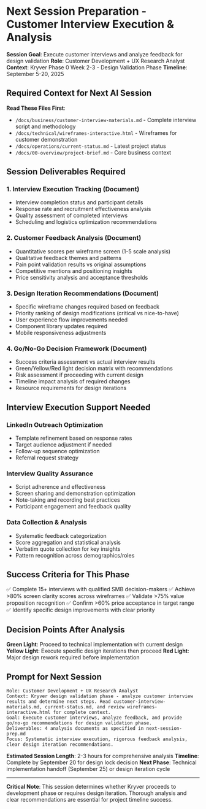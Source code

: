 # Next Session Preparation - Customer Interview Execution & Analysis

**Session Goal**: Execute customer interviews and analyze feedback for design validation
**Role**: Customer Development + UX Research Analyst  
**Context**: Kryver Phase 0 Week 2-3 - Design Validation Phase
**Timeline**: September 5-20, 2025

## Required Context for Next AI Session
**Read These Files First**:
- `/docs/business/customer-interview-materials.md` - Complete interview script and methodology
- `/docs/technical/wireframes-interactive.html` - Wireframes for customer demonstration
- `/docs/operations/current-status.md` - Latest project status
- `/docs/00-overview/project-brief.md` - Core business context

## Session Deliverables Required

### 1. Interview Execution Tracking (Document)
- Interview completion status and participant details
- Response rate and recruitment effectiveness analysis
- Quality assessment of completed interviews
- Scheduling and logistics optimization recommendations

### 2. Customer Feedback Analysis (Document)
- Quantitative scores per wireframe screen (1-5 scale analysis)
- Qualitative feedback themes and patterns
- Pain point validation results vs original assumptions
- Competitive mentions and positioning insights
- Price sensitivity analysis and acceptance thresholds

### 3. Design Iteration Recommendations (Document)
- Specific wireframe changes required based on feedback
- Priority ranking of design modifications (critical vs nice-to-have)
- User experience flow improvements needed
- Component library updates required
- Mobile responsiveness adjustments

### 4. Go/No-Go Decision Framework (Document)
- Success criteria assessment vs actual interview results
- Green/Yellow/Red light decision matrix with recommendations
- Risk assessment if proceeding with current design
- Timeline impact analysis of required changes
- Resource requirements for design iterations

## Interview Execution Support Needed

### LinkedIn Outreach Optimization
- Template refinement based on response rates
- Target audience adjustment if needed
- Follow-up sequence optimization
- Referral request strategy

### Interview Quality Assurance
- Script adherence and effectiveness
- Screen sharing and demonstration optimization
- Note-taking and recording best practices
- Participant engagement and feedback quality

### Data Collection & Analysis
- Systematic feedback categorization
- Score aggregation and statistical analysis
- Verbatim quote collection for key insights
- Pattern recognition across demographics/roles

## Success Criteria for This Phase
✅ Complete 15+ interviews with qualified SMB decision-makers
✅ Achieve >80% screen clarity scores across wireframes
✅ Validate >75% value proposition recognition
✅ Confirm >60% price acceptance in target range
✅ Identify specific design improvements with clear priority

## Decision Points After Analysis
**Green Light**: Proceed to technical implementation with current design
**Yellow Light**: Execute specific design iterations then proceed
**Red Light**: Major design rework required before implementation

## Prompt for Next Session
```
Role: Customer Development + UX Research Analyst
Context: Kryver design validation phase - analyze customer interview results and determine next steps. Read customer-interview-materials.md, current-status.md, and review wireframes-interactive.html for complete context.
Goal: Execute customer interviews, analyze feedback, and provide go/no-go recommendations for design validation phase.
Deliverables: 4 analysis documents as specified in next-session-prep.md
Focus: Systematic interview execution, rigorous feedback analysis, clear design iteration recommendations.
```

**Estimated Session Length**: 2-3 hours for comprehensive analysis
**Timeline**: Complete by September 20 for design lock decision
**Next Phase**: Technical implementation handoff (September 25) or design iteration cycle

---

**Critical Note**: This session determines whether Kryver proceeds to development phase or requires design iteration. Thorough analysis and clear recommendations are essential for project timeline success.